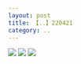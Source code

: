 ```yaml
---
layout: post
title: 【..】220421
category: ..
---
```

![](http://rdr022gcy.hd-bkt.clouddn.com/img/bottom.png)
![](http://rdr13xtfo.hd-bkt.clouddn.com/img/work-sideline-220421-1.jpg)
![](http://rdr13xtfo.hd-bkt.clouddn.com/img/work-sideline-220421-2.jpg)